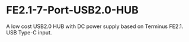 # FE2.1-7-Port-USB2.0-HUB
A low cost USB2.0 HUB with DC power supply based on Terminus FE2.1. USB Type-C input.
